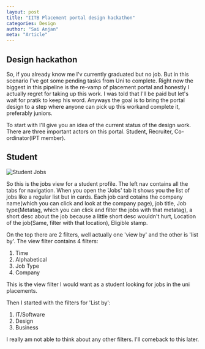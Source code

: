 ```yaml
---
layout: post
title: "IITB Placement portal design hackathon"
categories: Design
author: "Sai Anjan"
meta: "Article"
---
```




## Design hackathon

So, if you already know me I'v currently graduated but no job. But in this scenario I've got some pending tasks from Uni to complete. Right now the biggest in this pipeline is the re-vamp of placement portal and honestly I actually regret for taking up this work. I was told that I'll be paid but let's wait for pratik to keep his word. Anyways the goal is to bring the portal design to a step where anyone can pick up this workand complete it, preferably juniors.

To start with I'll give you an idea of the current status of the design work. There are three important actors on this portal. Student, Recruiter, Co-ordinator(IPT member).

## Student

![Student Jobs](/blog/img/dh/1.png)

So this is the jobs view for a student profile. The left nav contains all the tabs for navigation. When you open the 'Jobs' tab it shows you the list of jobs like a regular list but in cards. Each job card cotains the company name(which you can click and look at the company page), job title, Job type(Metatag, which you can click and filter the jobs with that metatag), a short desc about the job because a little short desc wouldn't hurt, Location of the job(Same, filter with that location), Eligible stamp.

On the top there are 2 filters, well actually one 'view by' and the other is 'list by'. The view filter contains 4 filters:
1. Time
2. Alphabetical
3. Job Type
4. Company

This is the view filter I would want as a student looking for jobs in the uni placements. 

Then I started with the filters for 'List by':
1. IT/Software
2. Design
3. Business

I really am not able to think about any other filters. I'll comeback to this later.